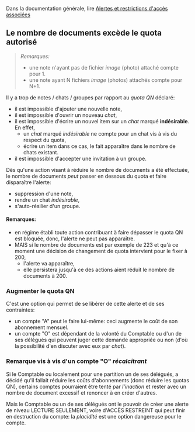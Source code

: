 Dans la documentation générale, lire <a href="$$/appli/alertes.html" target="_blank">Alertes et restrictions d'accès associées</a>

## Le nombre de documents excède le quota autorisé

> _Remarques:_
>- une note n'ayant pas de fichier _image_ (photo) attaché compte pour 1.
>- une note ayant N fichiers _image_ (photos) attachés compte pour N+1.

Il y a trop de notes / chats / groupes par rapport au _quota QN_ déclaré:
- il est impossible d'ajouter une nouvelle note,
- il est impossible d'ouvrir un nouveau _chat_,
- il est impossible d'écrire un nouvel item sur un _chat_ marqué **indésirable**. En effet,
  - un _chat_ marqué _indésirable_ ne compte pour un chat vis à vis du respect du quota,
  - écrire un item dans ce cas, le fait apparaître dans le nombre de chats existant.
- il est impossible d'accepter une invitation à un groupe.

Dès qu'une action visant à réduire le nombre de documents a été effectuée, le nombre de documents _peut_ passer en dessous du quota et faire disparaître l'alerte:
- suppression d'une note,
- rendre un chat _indésirable_,
- s'auto-résilier d'un groupe.

#### Remarques:
- en régime établi toute action contribuant à faire dépasser le quota QN est bloquée, donc, l'alerte ne peut pas apparaître.
- MAIS si le nombre de documents est par exemple de 223 et qu'à ce moment une décision de changement de quota intervient pour le fixer à 200,
  - l'alerte va apparaître,
  - elle persistera jusqu'à ce des actions aient réduit le nombre de documents à 200.

### Augmenter le quota QN
C'est une option qui permet de se libérer de cette alerte et de ses contraintes:
- un compte "A" peut le faire lui-même: ceci augmente le coût de son abonnement mensuel.
- un compte "O" est dépendant de la volonté du Comptable ou d'un de ses délégués qui peuvent juger cette demande appropriée ou non (d'où la possibilité d'en discuter avec eux par _chat_).

### Remarque vis à vis d'un compte "O" _récalcitrant_
Si le Comptable ou localement pour une partition un de ses délégués, a décidé qu'il fallait réduire les coûts d'abonnements (donc réduire les quotas QN), certains comptes pourraient être tenté par _l'inaction_ et rester avec un nombre de document excessif et renoncer à en créer d'autres.

Mais le Comptable ou un de ses délégués ont le pouvoir de créer une alerte de niveau LECTURE SEULEMENT, voire d'ACCÈS RESTREINT qui peut finir en destruction du compte: la _placidité_ est une option dangereuse pour le compte.
